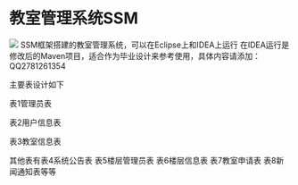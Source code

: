 # 教室管理系统SSM
![](https://img.shields.io/badge/SSM-%E6%95%99%E5%AE%A4%E7%AE%A1%E7%90%86%E7%B3%BB%E7%BB%9F-brightgreen)
SSM框架搭建的教室管理系统，可以在Eclipse上和IDEA上运行
在IDEA运行是修改后的Maven项目，适合作为毕业设计来参考使用，具体内容请添加：QQ2781261354

主要表设计如下

表1管理员表

表2用户信息表

表3教室信息表

其他表有表4系统公告表 表5楼层管理员表 表6楼层信息表 表7教室申请表 表8新闻通知表等等
